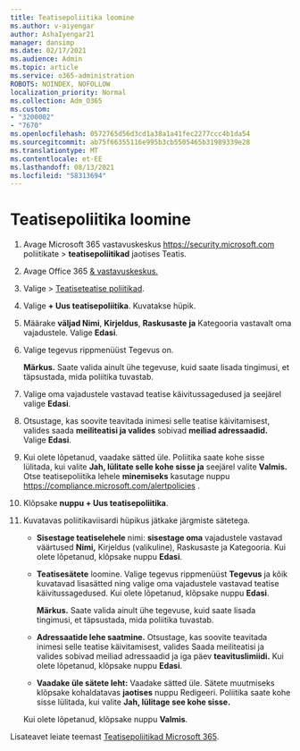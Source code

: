 ```yaml
---
title: Teatisepoliitika loomine
ms.author: v-aiyengar
author: AshaIyengar21
manager: dansimp
ms.date: 02/17/2021
ms.audience: Admin
ms.topic: article
ms.service: o365-administration
ROBOTS: NOINDEX, NOFOLLOW
localization_priority: Normal
ms.collection: Adm_O365
ms.custom:
- "3200002"
- "7670"
ms.openlocfilehash: 0572765d56d3cd1a38a1a41fec2277ccc4b1da54
ms.sourcegitcommit: ab75f66355116e995b3cb5505465b31989339e28
ms.translationtype: MT
ms.contentlocale: et-EE
ms.lasthandoff: 08/13/2021
ms.locfileid: "58313694"
---
```

# <a name="create-an-alert-policy"></a>Teatisepoliitika loomine

1. Avage Microsoft 365 vastavuskeskus <https://security.microsoft.com> poliitikate  \> **teatisepoliitikad** jaotises Teatis. 

1. Avage Office 365 [& vastavuskeskus.](https://go.microsoft.com/fwlink/p/?linkid=2077143)
1. Valige   >  [Teatiseteatise poliitikad](https://go.microsoft.com/fwlink/?linkid=2103208).
1. Valige **+ Uus teatisepoliitika**. Kuvatakse hüpik.
1. Määrake **väljad Nimi**, **Kirjeldus**, **Raskusaste** **ja** Kategooria vastavalt oma vajadustele. Valige **Edasi**.
1. Valige tegevus rippmenüüst Tegevus on. 

    **Märkus.** Saate valida ainult ühe tegevuse, kuid saate lisada tingimusi, et täpsustada, mida poliitika tuvastab.
1. Valige oma vajadustele vastavad teatise käivitussagedused ja seejärel valige **Edasi**.
1. Otsustage, kas soovite teavitada inimesi selle teatise käivitamisest, valides saada **meiliteatisi ja valides** sobivad **meiliad adressaadid.** Valige **Edasi**.
1. Kui olete lõpetanud, vaadake sätted üle. Poliitika saate kohe sisse lülitada, kui valite **Jah, lülitate selle kohe sisse ja** seejärel valite **Valmis.**
   Otse teatisepoliitika lehele **minemiseks** kasutage nuppu <https://compliance.microsoft.com/alertpolicies> .

2. Klõpsake **nuppu + Uus teatisepoliitika**.
3. Kuvatavas poliitikaviisardi hüpikus jätkake järgmiste sätetega.
   - **Sisestage teatiselehele** nimi: **sisestage oma** vajadustele  vastavad väärtused **Nimi,** Kirjeldus (valikuline), Raskusaste ja Kategooria.  Kui olete lõpetanud, klõpsake nuppu **Edasi**.
   - **Teatisesätete** loomine. Valige tegevus rippmenüüst **Tegevus** ja kõik kuvatavad lisasätted ning valige oma vajadustele vastavad teatise käivitussagedused. Kui olete lõpetanud, klõpsake nuppu **Edasi**.

     **Märkus.** Saate valida ainult ühe tegevuse, kuid saate lisada tingimusi, et täpsustada, mida poliitika tuvastab.

   - **Adressaatide lehe saatmine.** Otsustage, kas soovite teavitada inimesi selle teatise käivitamisest,  valides Saada meiliteatisi ja valides sobivad meiliad adressaadid ja iga päev **teavituslimiidi.**  Kui olete lõpetanud, klõpsake nuppu **Edasi**.
   - **Vaadake üle sätete leht:** Vaadake sätted üle. Sätete muutmiseks klõpsake kohaldatavas **jaotises** nuppu Redigeeri. Poliitika saate kohe sisse lülitada, kui valite **Jah, lülitage see kohe sisse.**

   Kui olete lõpetanud, klõpsake nuppu **Valmis**.

Lisateavet leiate teemast [Teatisepoliitikad Microsoft 365](https://docs.microsoft.com/microsoft-365/compliance/alert-policies).
